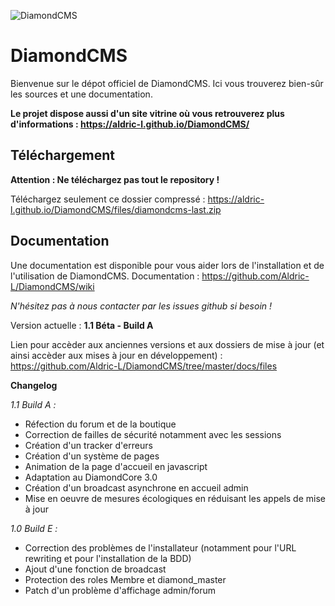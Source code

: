 ![DiamondCMS](https://aldric-l.github.io/DiamondCMS/img/logo.png)
# DiamondCMS


Bienvenue sur le dépot officiel de DiamondCMS.
Ici vous trouverez bien-sûr les sources et une documentation. 

**Le projet dispose aussi d'un site vitrine où vous retrouverez plus d'informations : https://aldric-l.github.io/DiamondCMS/**

## Téléchargement


**Attention : Ne téléchargez pas tout le repository !**

Téléchargez seulement ce dossier compressé : https://aldric-l.github.io/DiamondCMS/files/diamondcms-last.zip


## Documentation

Une documentation est disponible pour vous aider lors de l'installation et de l'utilisation de DiamondCMS.
Documentation : https://github.com/Aldric-L/DiamondCMS/wiki


*N'hésitez pas à nous contacter par les issues github si besoin !*

Version actuelle : **1.1 Béta - Build A**

Lien pour accèder aux anciennes versions et aux dossiers de mise à jour (et ainsi accèder aux mises à jour en développement) : https://github.com/Aldric-L/DiamondCMS/tree/master/docs/files


**Changelog**


*1.1 Build A :*
- Réfection du forum et de la boutique
- Correction de failles de sécurité notamment avec les sessions
- Création d'un tracker d'erreurs
- Création d'un système de pages
- Animation de la page d'accueil en javascript
- Adaptation au DiamondCore 3.0
- Création d'un broadcast asynchrone en accueil admin
- Mise en oeuvre de mesures écologiques en réduisant les appels de mise à jour


*1.0 Build E :*
* Correction des problèmes de l'installateur (notamment pour l'URL rewriting et pour l'installation de la BDD)
* Ajout d'une fonction de broadcast
* Protection des roles Membre et diamond_master
* Patch d'un problème d'affichage admin/forum
